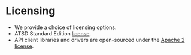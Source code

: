 # Licensing

* We provide a choice of licensing options.
* ATSD Standard Edition [license](https://github.com/axibase/atsd/blob/master/axibase_tsd_se_license.pdf).
* API client libraries and drivers are open-sourced under the [Apache 2 license](https://www.apache.org/licenses/LICENSE-2.0).